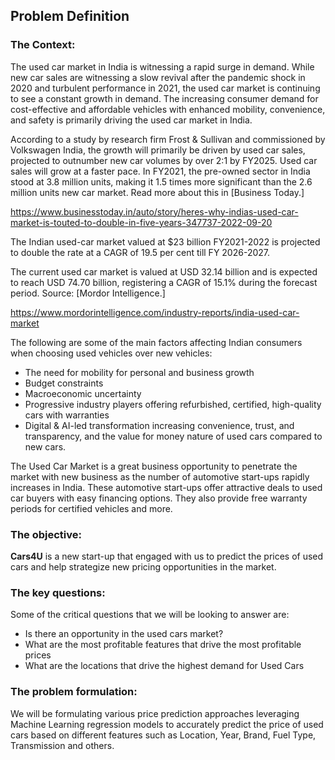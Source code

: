 ## **Problem Definition**

### **The Context:**


The used car market in India is witnessing a rapid surge in demand. While new car sales are witnessing a slow revival after the pandemic shock in 2020 and turbulent performance in 2021, the used car market is continuing to see a constant growth in demand. The increasing consumer demand for cost-effective and affordable vehicles with enhanced mobility, convenience, and safety is primarily driving the used car market in India.

According to a study by research firm Frost & Sullivan and commissioned by Volkswagen India, the growth will primarily be driven by used car sales, projected to outnumber new car volumes by over 2:1 by FY2025. Used car sales will grow at a faster pace. In FY2021, the pre-owned sector in India stood at 3.8 million units, making it 1.5 times more significant than the 2.6 million units new car market. Read more about this in [Business Today.]
 
https://www.businesstoday.in/auto/story/heres-why-indias-used-car-market-is-touted-to-double-in-five-years-347737-2022-09-20

[Business Today]: https://www.businesstoday.in/auto/story/heres-why-indias-used-car-market-is-touted-to-double-in-five-years-347737-2022-09-20

The Indian used-car market valued at $23 billion FY2021-2022 is projected to double the rate at a CAGR of 19.5 per cent till FY 2026-2027. 

The current used car market is valued at USD 32.14 billion and is expected to reach USD 74.70 billion, registering a CAGR of 15.1% during the forecast period. Source: [Mordor Intelligence.]

[Mordor Intelligence]:https://www.mordorintelligence.com/industry-reports/india-used-car-market

https://www.mordorintelligence.com/industry-reports/india-used-car-market

The following are some of the main factors affecting Indian consumers when choosing used vehicles over new vehicles:
   * The need for mobility for personal and business growth
   * Budget constraints
   * Macroeconomic uncertainty
   * Progressive industry players offering refurbished, certified, high-quality cars with warranties
   * Digital & AI-led transformation increasing convenience, trust, and transparency, and the value for money nature of used cars compared to new cars.

The Used Car Market is a great business opportunity to penetrate the market with new business as the number of automotive start-ups rapidly increases in India. These automotive start-ups offer attractive deals to used car buyers with easy financing options. They also provide free warranty periods for certified vehicles and more. 

### **The objective:**

**Cars4U** is a new start-up that engaged with us to predict the prices of used cars and help strategize new pricing opportunities in the market.

### **The key questions:**

Some of the critical questions that we will be looking to answer are:

- Is there an opportunity in the used cars market?
- What are the most profitable features that drive the most profitable prices 
- What are the locations that drive the highest demand for Used Cars

### **The problem formulation**:

We will be formulating various price prediction approaches leveraging Machine Learning regression models to accurately predict the price of used cars based on different features such as Location, Year, Brand, Fuel Type, Transmission and others.
